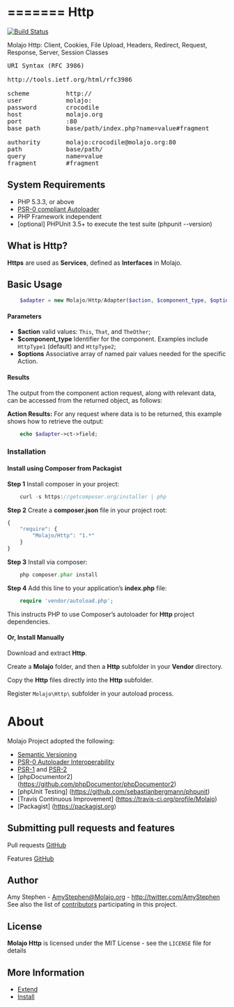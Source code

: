 =======
Http
=======

[![Build Status](https://travis-ci.org/Molajo/Http.png?branch=master)](https://travis-ci.org/Molajo/Http)

Molajo Http: Client, Cookies, File Upload, Headers, Redirect, Request, Response, Server, Session Classes
<pre>
URI Syntax (RFC 3986)

http://tools.ietf.org/html/rfc3986

scheme          http://
user            molajo:
password        crocodile
host            molajo.org
port            :80
base path       base/path/index.php?name=value#fragment

authority       molajo:crocodile@molajo.org:80
path            base/path/
query           name=value
fragment        #fragment
</pre>

## System Requirements ##

* PHP 5.3.3, or above
* [PSR-0 compliant Autoloader](https://github.com/php-fig/fig-standards/blob/master/accepted/PSR-0.md)
* PHP Framework independent
* [optional] PHPUnit 3.5+ to execute the test suite (phpunit --version)

## What is Http? ##

**Https** are used as **Services**, defined as **Interfaces** in Molajo.

## Basic Usage ##

```php
    $adapter = new Molajo/Http/Adapter($action, $component_type, $options);
```
#### Parameters ####

- **$action** valid values: `This`, `That`, and `TheOther`;
- **$component_type** Identifier for the component. Examples include `HttpType1` (default) and `HttpType2`;
- **$options** Associative array of named pair values needed for the specific Action.

#### Results ####

The output from the component action request, along with relevant data, can be accessed from the returned
object, as follows:

**Action Results:** For any request where data is to be returned, this example shows how to retrieve the output:

```php
    echo $adapter->ct->field;
```

### Installation

#### Install using Composer from Packagist

**Step 1** Install composer in your project:

```php
    curl -s https://getcomposer.org/installer | php
```

**Step 2** Create a **composer.json** file in your project root:

```php
{
    "require": {
        "Molajo/Http": "1.*"
    }
}
```

**Step 3** Install via composer:

```php
    php composer.phar install
```

**Step 4** Add this line to your application’s **index.php** file:

```php
    require 'vendor/autoload.php';
```

This instructs PHP to use Composer’s autoloader for **Http** project dependencies.

#### Or, Install Manually

Download and extract **Http**.

Create a **Molajo** folder, and then a **Http** subfolder in your **Vendor** directory.

Copy the **Http** files directly into the **Http** subfolder.

Register `Molajo\Http\` subfolder in your autoload process.

About
=====

Molajo Project adopted the following:

 * [Semantic Versioning](http://semver.org/)
 * [PSR-0 Autoloader Interoperability](https://github.com/php-fig/fig-standards/blob/master/accepted/PSR-0.md)
 * [PSR-1](https://github.com/php-fig/fig-standards/blob/master/accepted/PSR-1-basic-coding-standard.md)
 and [PSR-2](https://github.com/php-fig/fig-standards/blob/master/accepted/PSR-2-coding-style-guide.md)
 * [phpDocumentor2] (https://github.com/phpDocumentor/phpDocumentor2)
 * [phpUnit Testing] (https://github.com/sebastianbergmann/phpunit)
 * [Travis Continuous Improvement] (https://travis-ci.org/profile/Molajo)
 * [Packagist] (https://packagist.org)


Submitting pull requests and features
------------------------------------

Pull requests [GitHub](https://github.com/Molajo/Fileservices/pulls)

Features [GitHub](https://github.com/Molajo/Fileservices/issues)

Author
------

Amy Stephen - <AmyStephen@Molajo.org> - <http://twitter.com/AmyStephen><br />
See also the list of [contributors](https://github.com/Molajo/Http/contributors) participating in this project.

License
-------

**Molajo Http** is licensed under the MIT License - see the `LICENSE` file for details

More Information
----------------
- [Extend](https://github.com/Molajo/Http/blob/master/.dev/Doc/extend.md)
- [Install](https://github.com/Molajo/Http/blob/master/.dev/Doc/install.md)
